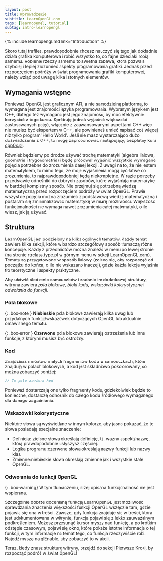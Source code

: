 ```yaml
---
layout: post
title: Wprowadzenie
subtitle: LearnOpenGL.com
tags: [learnopengl, tutorial]
subtag: intro-learnopengl
---
```


{% include learnopengl.md link="Introduction" %}

Skoro tutaj trafiłeś, prawdopodobnie chcesz nauczyć się tego jak dokładnie działa grafika komputerowa i robić wszystko to, co fajne dzieciaki robią samemu. Robienie rzeczy samemu to świetna zabawa, która pozwala szybciej i lepiej zrozumieć aspekty programowania grafiki. Jednak przed rozpoczęciem podróży w świat programowania grafiki komputerowej, należy wziąć pod uwagę kilka istotnych elementów.  

## Wymagania wstępne

Ponieważ OpenGL jest graficznym API, a nie samodzielną platformą, to wymagana jest znajomości języka programowania. Wybranym językiem jest C++, dlatego też wymagana jest jego znajomość, by móc efektywnie korzystać z tego kursu. Spróbuję jednak wyjaśnić większość zastosowanych pojęć, włącznie z zaawansowanymi aspektami C++ więc nie musisz być ekspertem w C++, ale powinieneś umieć napisać coś więcej niż tylko program 'Hello World'. Jeśli nie masz wystarczająco dużo doświadczenia z C++, to mogę zaproponować następujący, bezpłatny kurs [cpp0x.pl](http://cpp0x.pl/kursy/Kurs-C++/1 "undefined").

Również będziemy po drodze używać trochę matematyki (algebra liniowa, geometria i trygonometria) i będę próbował wyjaśnić wszystkie wymagane pojęcia potrzebne do zrozumienia danej lekcji. Z uwagi na to, że nie jestem matematykiem, to mimo tego, że moje wyjaśnienia mogą być łatwe do zrozumienia, to najprawdopodobniej będą niekompletne. W razie potrzeby przedstawię odnośniki do dobrych zasobów, które wyjaśniają matematykę w bardziej kompletny sposób. Nie przejmuj się potrzebną wiedzą matematyczną przed rozpoczęciem podróży w świat OpenGL. Prawie wszystkie pojęcia można zrozumieć z podstawową wiedzą matematyczną i postaram się zminimalizować matematykę w miarę możliwości. Większość funkcjonalności nie wymaga nawet zrozumienia całej matematyki, o ile wiesz, jak ją używać.

## Struktura

LearnOpenGL jest podzielony na kilka ogólnych tematów. Każdy temat zawiera kilka sekcji, które w bardzo szczegółowy sposób tłumaczą różne koncepcje. Każdy z przedmiotów można znaleźć w menu po lewej stronie (na stronie rtrclass.type.pl w górnym menu w sekcji LearnOpenGL.com). Tematy są przygotowane w sposób liniowy (zaleca się, aby rozpocząć od początku do końca, o ile nie wskazano inaczej), gdzie każda lekcja wyjaśnia tło teoretyczne i aspekty praktyczne.

Aby ułatwić śledzenie samouczków i nadanie im dodatkowej struktury, witryna zawiera _pola blokowe, bloki kodu, wskazówki kolorystyczne_ i _odwołania do funkcji_.

### Pola blokowe

{: .box-note }
**Niebieskie** pola blokowe zawierają kilka uwag lub przydatnych funkcji/wskazówek dotyczących OpenGL lub aktualnie omawianego tematu.

{: .box-error }
**Czerwone** pola blokowe zawierają ostrzeżenia lub inne funkcje, z którymi musisz być ostrożny.

### Kod

Znajdziesz mnóstwo małych fragmentów kodu w samouczkach, które znajdują w polach blokowych, a kod jest składniowo pokolorowany, co można zobaczyć poniżej:

```cpp 
// To pole zawiera kod  
```

Ponieważ dostarczają one tylko fragmenty kodu, gdziekolwiek będzie to konieczne, dostarczę odnośnik do całego kodu źródłowego wymaganego dla danego zagadnienia.

### Wskazówki kolorystyczne

Niektóre słowa są wyświetlane w innym kolorze, aby jasno pokazać, że te słowa posiadają specjalne znaczenie:

* <span class="def">Definicja:</span> zielone słowa określają definicję, t.j. ważny aspekt/nazwę, którą prawdopodobnie usłyszysz częściej.  
* <span class="fun">Logika programu:</span>czerwone słowa określają nazwy funkcji lub nazwy klas.  
* <span class="var">Zmienne:</span>niebieskie słowa określają zmienne jak i wszystkie stałe OpenGL.

### Odwołania do funkcji OpenGL

{: .box-warning}
W tym tłumaczeniu, niżej opisana funkcjonalność nie jest wspierana.

Szczególnie dobrze docenianą funkcją LearnOpenGL jest możliwość sprawdzania znaczenia większości funkcji OpenGL wszędzie tam, gdzie pojawia się ona w treści. Zawsze, gdy funkcja znajduje się w treści, która jest udokumentowana w witrynie, funkcja pojawi się z lekko zauważalnym podkreśleniem. Możesz przesunąć kursor myszy nad funkcję, a po krótkim odstępie czasowym, pojawi się okno, które pokaże istotne informacje o tej funkcji, w tym informacje na temat tego, co funkcja rzeczywiście robi. Najedź myszą na <span class="fun">glEnable</span>, aby zobaczyć to w akcji.

Teraz, kiedy znasz strukturę witryny, przejdź do sekcji Pierwsze Kroki, by rozpocząć podróż w świat OpenGL!
